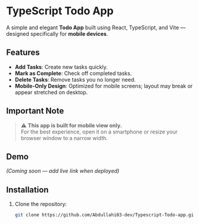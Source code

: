 # TypeScript Todo App

A simple and elegant **Todo App** built using React, TypeScript, and Vite — designed specifically for **mobile devices**.

## Features

- **Add Tasks**: Create new tasks quickly.
- **Mark as Complete**: Check off completed tasks.
- **Delete Tasks**: Remove tasks you no longer need.
- **Mobile-Only Design**: Optimized for mobile screens; layout may break or appear stretched on desktop.

## Important Note

> ⚠️ **This app is built for mobile view only.**  
For the best experience, open it on a smartphone or resize your browser window to a narrow width.

## Demo

*(Coming soon — add live link when deployed)*

## Installation

1. Clone the repository:
   ```bash
   git clone https://github.com/Abdullahi03-dev/Typescript-Todo-app.git